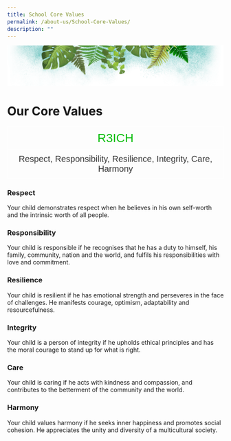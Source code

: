 ```yaml
---
title: School Core Values
permalink: /about-us/School-Core-Values/
description: ""
---
```

![](/images/Banner.png)

# **Our Core Values**

<style type="text/css">
.tg  {border-collapse:collapse;border-spacing:0;}
.tg td{border-color:black;border-style:solid;border-width:1px;font-family:Arial, sans-serif;font-size:14px;
  overflow:hidden;padding:10px 5px;word-break:normal;}
.tg th{border-color:black;border-style:solid;border-width:1px;font-family:Arial, sans-serif;font-size:14px;
  font-weight:normal;overflow:hidden;padding:10px 5px;word-break:normal;}
.tg .tg-m28v{border-color:#ffffff;color:#0abd0c;font-size:28px;text-align:center;vertical-align:top}
.tg .tg-h1d6{border-color:#ffffff;color:#343434;font-size:20px;text-align:center;vertical-align:top}
</style>
<table class="tg">
<thead>
  <tr>
    <th class="tg-m28v">R3ICH</th>
  </tr>
</thead>
<tbody>
  <tr>
    <td class="tg-h1d6">Respect, Responsibility, Resilience, Integrity, Care, Harmony</td>
  </tr>
</tbody>
</table>


### **Respect**  
Your child demonstrates respect when he believes in his own self-worth and the intrinsic worth of all people.

### **Responsibility**  
Your child is responsible if he recognises that he has a duty to himself, his family, community, nation and the world, and fulfils his responsibilities with love and commitment.

### **Resilience**

Your child is resilient if he has emotional strength and perseveres in the face of challenges. He manifests courage, optimism, adaptability and resourcefulness.

### **Integrity**  
Your child is a person of integrity if he upholds ethical principles and has the moral courage to stand up for what is right.

### **Care**  
Your child is caring if he acts with kindness and compassion, and contributes to the betterment of the community and the world.

### **Harmony**  
Your child values harmony if he seeks inner happiness and promotes social cohesion. He appreciates the unity and diversity of a multicultural society.